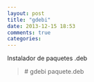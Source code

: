 ```yaml
---
layout: post
title: "gdebi"
date: 2013-12-15 18:53
comments: true
categories: 
---
```

Instalador de paquetes .deb

>\# gdebi paquete.deb

